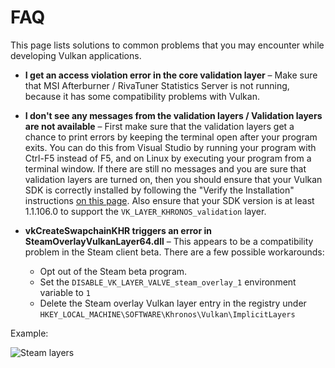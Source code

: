 # FAQ

This page lists solutions to common problems that you may encounter while developing Vulkan applications.

<!-- 
TODO: macOS
* **_(macOS)_ I installed the Vulkan SDK, but I get an error about `libvulkan.dylib` not being found when I run a Vulkan application** - see the [`Setup Environment` section of the Vulkan SDK setup instructions for macOS](./development-environment.md#setup-environment)
-->

* **I get an access violation error in the core validation layer** &ndash; Make sure that MSI Afterburner / RivaTuner Statistics Server is not running, because it has some compatibility problems with Vulkan.

* **I don't see any messages from the validation layers / Validation layers are not available** &ndash; First make sure that the validation layers get a chance to print errors by keeping the terminal open after your program exits. You can do this from Visual Studio by running your program with Ctrl-F5 instead of F5, and on Linux by executing your program from a terminal window. If there are still no messages and you are sure that validation layers are turned on, then you should ensure that your Vulkan SDK is correctly installed by following the "Verify the Installation" instructions [on this page](https://vulkan.lunarg.com/doc/view/1.2.135.0/windows/getting_started.html). Also ensure that your SDK version is at least 1.1.106.0 to support the `VK_LAYER_KHRONOS_validation` layer.

* **vkCreateSwapchainKHR triggers an error in SteamOverlayVulkanLayer64.dll** &ndash; This appears to be a compatibility problem in the Steam client beta. There are a few possible workarounds:
  * Opt out of the Steam beta program.
  * Set the `DISABLE_VK_LAYER_VALVE_steam_overlay_1` environment variable to `1`
  * Delete the Steam overlay Vulkan layer entry in the registry under `HKEY_LOCAL_MACHINE\SOFTWARE\Khronos\Vulkan\ImplicitLayers`

Example:

![Steam layers](../images/steam_layers_env.png)
